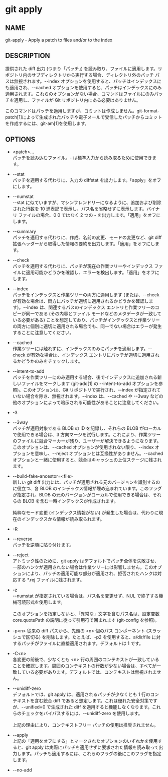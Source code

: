 # git apply

## NAME
git-apply - Apply a patch to files and/or to the index

## DESCRIPTION 
提供された diff 出力 (つまり「パッチ」) を読み取り、ファイルに適用します。リポジトリ内のサブディレクトリから実行する場合、ディレクトリ外のパッチ パスは無視されます。--index オプションを使用すると、パッチはインデックスにも適用され、--cached オプションを使用すると、パッチはインデックスにのみ適用されます。これらのオプションがない場合、コマンドはファイルにのみパッチを適用し、ファイルが Git リポジトリ内にある必要はありません。

このコマンドはパッチを適用しますが、コミットは作成しません。git-format-patch[1]によって生成されたパッチや電子メールで受信したパッチからコミットを作成するには、git-am[1]を使用します。

## OPTIONS

* \<patch>…​  
パッチを読み込むファイル。- は標準入力から読み取るために使用できます。

* --stat  
パッチを適用する代わりに、入力の diffstat を出力します。「apply」をオフにします。

* --numstat  
--stat に似ていますが、マシンフレンドリーになるように、追加および削除された行数を 10 進表記で表示し、パス名を省略せずに表示します。バイナリ ファイルの場合、0 0 ではなく 2 つの - を出力します。「適用」をオフにします。

* --summary  
パッチを適用する代わりに、作成、名前の変更、モードの変更など、git diff 拡張ヘッダーから取得した情報の要約を出力します。「適用」をオフにします。

* --check  
パッチを適用する代わりに、パッチが現在の作業ツリーやインデックス ファイルに適用可能かどうかを確認し、エラーを検出します。「適用」をオフにします。

* --index  
パッチをインデックスと作業ツリーの両方に適用します (または、--check が有効な場合は、両方にパッチが適切に適用されるかどうかを確認します)。--index は、関連するパスのインデックス エントリと作業ツリーのコピーが同一である (その内容とファイル モードなどのメタデータが一致している必要がある) ことを想定しており、パッチがインデックスと作業ツリーの両方に個別に適切に適用される場合でも、同一でない場合はエラーが発生することに注意してください。

* --cached  
作業ツリーには触れずに、インデックスのみにパッチを適用します。--check が有効な場合は、インデックス エントリにパッチが適切に適用されるかどうかのみをチェックします。

* --intent-to-add  
パッチを作業ツリーにのみ適用する場合、後でインデックスに追加される新しいファイルをマークします (git-add[1] の --intent-to-add オプションを参照)。このオプションは、Git リポジトリで実行され、--index が指定されていない場合を除き、無視されます。--index は、--cached や --3way などの他のオプションによって暗示される可能性があることに注意してください。

* -3  
* --3way  
パッチが適用対象である BLOB の ID を記録し、それらの BLOB がローカルで使用できる場合は、3 方向マージを試行します。これにより、作業ツリーのファイルに競合マーカーが残り、ユーザーが解決できるようになります。このオプションは、--cached オプションが使用されない限り、--index オプションを意味し、--reject オプションとは互換性がありません。--cached オプションと一緒に使用すると、競合はキャッシュの上位ステージに残されます。

* --build-fake-ancestor=\<file>  
新しい git diff 出力には、パッチが適用される元のバージョンを識別するのに役立つ、各 BLOB のインデックス情報が埋め込まれています。このフラグが指定され、BLOB の元のバージョンがローカルで使用できる場合は、それらの BLOB を含む一時インデックスが作成されます。<br><br>純粋なモード変更 (インデックス情報がない) が発生した場合は、代わりに現在のインデックスから情報が読み取られます。

* -R  
* --reverse  
パッチを逆順に貼り付けます。

* --reject  
アトミック性のために、git apply はデフォルトでパッチ全体を失敗させ、一部のハンクが適用されない場合は作業ツリーには影響しません。このオプションにより、パッチの適用可能な部分が適用され、拒否されたハンクは対応する *.rej ファイルに残されます。

* -z  
--numstat が指定されている場合は、パス名を変更せず、NUL で終了する機械可読形式を使用します。<br><br>このオプションを指定しないと、「異常な」文字を含むパス名は、設定変数 core.quotePath の説明に従って引用符で囲まれます (git-config を参照)。

* -p\<n>
従来の diff パスから、先頭の \<n> 個のパス コンポーネント (スラッシュで区切る) を削除します。たとえば、-p2 を使用すると、a/dir/file に対するパッチがファイルに直接適用されます。デフォルトは 1 です。

* -C\<n>  
各変更の前後で、少なくとも \<n> 行の周囲のコンテキストが一致していることを確認します。周囲のコンテキストの行数が少ない場合は、すべてが一致している必要があります。デフォルトでは、コンテキストは無視されません。

* --unidiff-zero  
デフォルトでは、git apply は、適用されるパッチが少なくとも 1 行のコンテキストを含む統合 diff であると想定します。これは優れた安全対策ですが、--unified=0 で生成された diff を適用すると機能しなくなります。これらのチェックをバイパスするには、--unidiff-zero を使用します。<br><br>上記の理由により、コンテキストフリー パッチの使用は推奨されません。

* --apply  
上記の「適用をオフにする」とマークされたオプションのいずれかを使用すると、git apply は実際にパッチを適用せずに要求された情報を読み取って出力します。パッチも適用するには、これらのフラグの後にこのフラグを指定します。

* --no-add  
